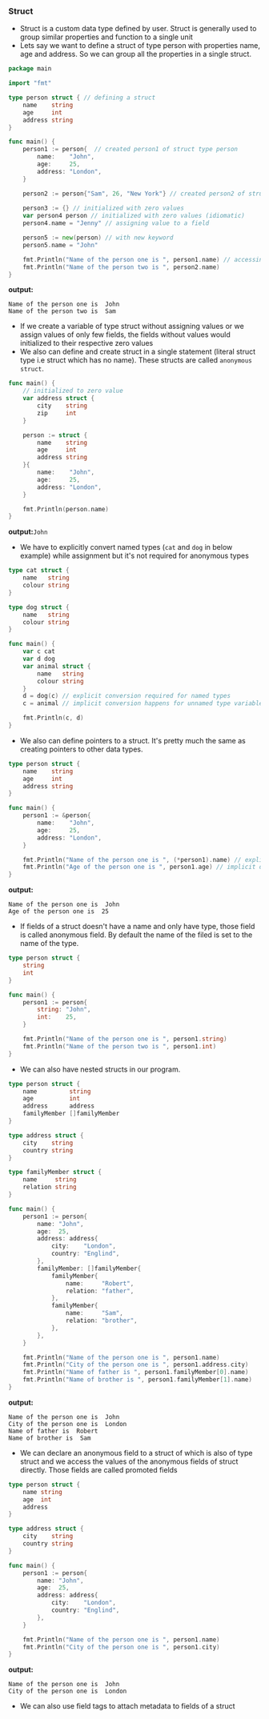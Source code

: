 ### Struct
* Struct is a custom data type defined by user. Struct is generally used to group similar properties and function to a single unit
* Lets say we want to define a struct of type person with properties name, age and address. So we can group all the properties in a single
struct.
```go
package main

import "fmt"

type person struct { // defining a struct
	name    string
	age     int
	address string
}

func main() {
	person1 := person{  // created person1 of struct type person 
		name:    "John",
		age:     25,
		address: "London",
	}

    person2 := person{"Sam", 26, "New York"} // created person2 of struct type person 
	
	person3 := {} // initialized with zero values
	var person4 person // initialized with zero values (idiomatic)
	person4.name = "Jenny" // assigning value to a field

	person5 := new(person) // with new keyword
	person5.name = "John"

	fmt.Println("Name of the person one is ", person1.name) // accessing the property
	fmt.Println("Name of the person two is ", person2.name)
}
```
**output:**
```
Name of the person one is  John
Name of the person two is  Sam
```
* If we create a variable of type struct without assigning values or we assign values of only few fields, the fields without values would initialized
to their respective zero values 
* We also can define and create struct in a single statement (literal struct type i.e struct which has no name). These structs are called `anonymous struct`.
```go
func main() {
	// initialized to zero value
	var address struct {
		city    string
		zip     int
	}

	person := struct {
		name    string
		age     int
		address string
	}{
		name:    "John",
		age:     25,
		address: "London",
	}

	fmt.Println(person.name)
}
```
**output:**`John`  

* We have to explicitly convert named types (`cat` and `dog` in below example) while assignment but it's not required for anonymous types
```go
type cat struct {
	name   string
	colour string
}

type dog struct {
	name   string
	colour string
}

func main() {
	var c cat
	var d dog
	var animal struct {
		name   string
		colour string
	}
	d = dog(c) // explicit conversion required for named types
	c = animal // implicit conversion happens for unnamed type variables by compiler

	fmt.Println(c, d)
}
```
* We also can define pointers to a struct. It's pretty much the same as creating pointers to other data types.
```go
type person struct {
	name    string
	age     int
	address string
}

func main() {
	person1 := &person{
		name:    "John",
		age:     25,
		address: "London",
	}

	fmt.Println("Name of the person one is ", (*person1).name) // explicit dereference
	fmt.Println("Age of the person one is ", person1.age) // implicit dereference
}
```
**output:**
```
Name of the person one is  John
Age of the person one is  25
```
* If fields of a struct doesn't have a name and only have type, those field is called anonymous field. By default the name of the filed is set to
the name of the type.
```go
type person struct {
	string
	int
}

func main() {
	person1 := person{
		string: "John",
		int:    25,
	}

	fmt.Println("Name of the person one is ", person1.string)
	fmt.Println("Name of the person two is ", person1.int)
}
```
* We can also have nested structs in our program.
```go
type person struct {
	name         string
	age          int
	address      address
	familyMember []familyMember
}

type address struct {
	city    string
	country string
}

type familyMember struct {
	name     string
	relation string
}

func main() {
	person1 := person{
		name: "John",
		age:  25,
		address: address{
			city:    "London",
			country: "Englind",
		},
		familyMember: []familyMember{
			familyMember{
				name:     "Robert",
				relation: "father",
			},
			familyMember{
				name:     "Sam",
				relation: "brother",
			},
		},
	}

	fmt.Println("Name of the person one is ", person1.name)
	fmt.Println("City of the person one is ", person1.address.city)
	fmt.Println("Name of father is ", person1.familyMember[0].name)
	fmt.Println("Name of brother is ", person1.familyMember[1].name)
}
```
**output:**
```
Name of the person one is  John
City of the person one is  London
Name of father is  Robert
Name of brother is  Sam
```
* We can declare an anonymous field to a struct of which is also of type struct and we access the values of the anonymous fields of struct
directly. Those fields are called promoted fields
```go
type person struct {
	name string
	age  int
	address
}

type address struct {
	city    string
	country string
}

func main() {
	person1 := person{
		name: "John",
		age:  25,
		address: address{
			city:    "London",
			country: "Englind",
		},
	}

	fmt.Println("Name of the person one is ", person1.name)
	fmt.Println("City of the person one is ", person1.city)
}
```
**output:**
```
Name of the person one is  John
City of the person one is  London
```
* We can also use field tags to attach metadata to fields of a struct
